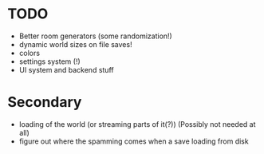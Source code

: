 TODO
====

* Better room generators (some randomization!)
* dynamic world sizes on file saves!
* colors
* settings system (!)
* UI system and backend stuff

Secondary
=========

* loading of the world (or streaming parts of it(?)) (Possibly not needed at all)
* figure out where the spamming comes when a save loading from disk
